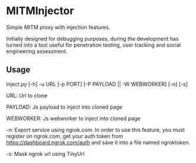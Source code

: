# MITMInjector

Simple MITM proxy with injection features.

Initially designed for debugging purposes, during the development has turned into a tool useful for penetration testing, user tracking and social engineering assessment.


## Usage

inject.py [-h] -u URL [-p PORT] [-P PAYLOAD || -W WEBWORKER] [-n] [-s]

URL: Url to clone

PAYLOAD: Js payload to inject into cloned page

WEBWORKER: Js webworker to inject into cloned page

-n: Export service using ngrok.com. In order to use this feature, you must register on ngrok.com, get your auth token from https://dashboard.ngrok.com/auth and save it into a file named ngroktoken.

-s: Mask ngrok url using TinyUrl

